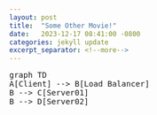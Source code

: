 ```yaml
---
layout: post
title:  "Some Other Movie!"
date:   2023-12-17 08:41:00 -0800
categories: jekyll update
excerpt_separator: <!--more-->
---
```

<pre class="mermaid">
graph TD
A[Client] --> B[Load Balancer] 
B --> C[Server01] 
B --> D[Server02]
</pre>